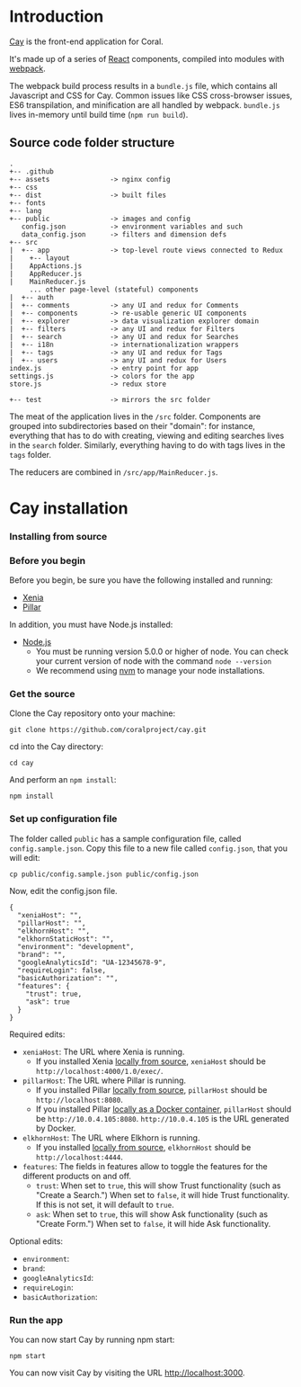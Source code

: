 # Introduction

[Cay](https://github.com/coralproject/cay) is the front-end application for Coral.

It's made up of a series of [React](https://facebook.github.io/react/) components, compiled into modules with [webpack](http://webpack.github.io/).

The webpack build process results in a `bundle.js` file, which contains all Javascript and CSS for Cay. Common issues like CSS cross-browser issues, ES6 transpilation, and minification are all handled by webpack. `bundle.js` lives in-memory until build time (`npm run build`).

## Source code folder structure

```
.
+-- .github
+-- assets               -> nginx config
+-- css
+-- dist                 -> built files
+-- fonts
+-- lang
+-- public               -> images and config
   config.json           -> environment variables and such
   data_config.json      -> filters and dimension defs
+-- src
|  +-- app               -> top-level route views connected to Redux
|    +-- layout
|    AppActions.js
|    AppReducer.js
|    MainReducer.js
     ... other page-level (stateful) components
|  +-- auth
|  +-- comments          -> any UI and redux for Comments
|  +-- components        -> re-usable generic UI components
|  +-- explorer          -> data visualization explorer domain
|  +-- filters           -> any UI and redux for Filters
|  +-- search            -> any UI and redux for Searches
|  +-- i18n              -> internationalization wrappers
|  +-- tags              -> any UI and redux for Tags
|  +-- users             -> any UI and redux for Users
index.js                 -> entry point for app
settings.js              -> colors for the app
store.js                 -> redux store

+-- test                 -> mirrors the src folder
```

The meat of the application lives in the `/src` folder. Components are grouped into subdirectories based on their "domain": for instance, everything that has to do with creating, viewing and editing searches lives in the `search` folder. Similarly, everything having to do with tags lives in the `tags` folder.

The reducers are combined in `/src/app/MainReducer.js`.

# Cay installation

### Installing from source

### Before you begin

Before you begin, be sure you have the following installed and running:

* [Xenia](../../xenia/#xenia-installation)
* [Pillar](../../pillar/#pillar-installation)

In addition, you must have Node.js installed:

* [Node.js](https://nodejs.org/en/download/)
    * You must be running version 5.0.0 or higher of node. You can check your current version of node with the command `node --version`
    * We recommend using [nvm](https://www.npmjs.com/package/nvm) to manage your node installations.

### Get the source

Clone the Cay repository onto your machine:
```
git clone https://github.com/coralproject/cay.git
```
cd into the Cay directory:
```
cd cay
```
And perform an `npm install`:
```
npm install
```

### Set up configuration file

The folder called `public` has a sample configuration file, called `config.sample.json`. Copy this file to a new file called `config.json`, that you will edit:
```
cp public/config.sample.json public/config.json
```

Now, edit the config.json file.
```
{
  "xeniaHost": "",
  "pillarHost": "",
  "elkhornHost": "",
  "elkhornStaticHost": "",
  "environment": "development",
  "brand": "",
  "googleAnalyticsId": "UA-12345678-9",
  "requireLogin": false,
  "basicAuthorization": "",
  "features": {
    "trust": true,
    "ask": true
  }
}
```

Required edits:

* `xeniaHost`: The URL where Xenia is running.
    * If you installed Xenia [locally from source](../xenia/#xenia-installation), `xeniaHost` should be `http://localhost:4000/1.0/exec/`.
* `pillarHost`: The URL where Pillar is running.
    * If you installed Pillar [locally from source](../pillar/#install-pillar-from-source), `pillarHost` should be `http://localhost:8080`.
    * If you installed Pillar [locally as a Docker container](../pillar/#install-as-docker-container), `pillarHost` should be `http://10.0.4.105:8080`. `http://10.0.4.105` is the URL generated by Docker.
* `elkhornHost`: The URL where Elkhorn is running.
    * If you installed [locally from source](../elkhorn/#elkhorn-installation), `elkhornHost` should be `http://localhost:4444`.
* `features`: The fields in features allow to toggle the features for the different products on and off.
    * `trust`: When set to `true`, this will show Trust functionality (such as "Create a Search.") When set to `false`, it will hide Trust functionality. If this is not set, it will default to `true`.
    * `ask`: When set to `true`, this will show Ask functionality (such as "Create Form.") When set to `false`, it will hide Ask functionality.

Optional edits:

* `environment`:
* `brand`:
* `googleAnalyticsId`:
* `requireLogin`:
* `basicAuthorization`:


### Run the app

You can now start Cay by running npm start:
```
npm start
```
You can now visit Cay by visiting the URL [http://localhost:3000](http://localhost:3000).
